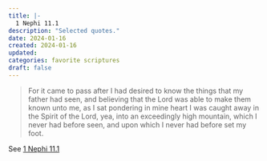 ```yaml
---
title: |-
  1 Nephi 11.1
description: "Selected quotes."
date: 2024-01-16
created: 2024-01-16
updated: 
categories: favorite scriptures
draft: false
---
```


> For it came to pass after I had desired to know the things that my father had seen, and believing that the Lord was able to make them known unto me, as I sat pondering in mine heart I was caught away in the Spirit of the Lord, yea, into an exceedingly high mountain, which I never had before seen, and upon which I never had before set my foot.

See [1 Nephi 11.1](https://www.churchofjesuschrist.org/study/scriptures/bofm/1-ne/11?id=p1&lang=eng#p1)
